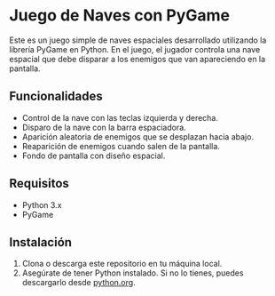 # Juego de Naves con PyGame

Este es un juego simple de naves espaciales desarrollado utilizando la librería PyGame en Python. En el juego, el jugador controla una nave espacial que debe disparar a los enemigos que van apareciendo en la pantalla.

## Funcionalidades

- Control de la nave con las teclas izquierda y derecha.
- Disparo de la nave con la barra espaciadora.
- Aparición aleatoria de enemigos que se desplazan hacia abajo.
- Reaparición de enemigos cuando salen de la pantalla.
- Fondo de pantalla con diseño espacial.

## Requisitos

- Python 3.x
- PyGame

## Instalación

1. Clona o descarga este repositorio en tu máquina local.
2. Asegúrate de tener Python instalado. Si no lo tienes, puedes descargarlo desde [python.org](https://www.python.org/downloads/).
  
